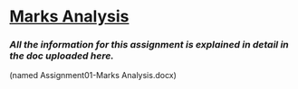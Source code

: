 # <u>Marks Analysis</u>
### _All the information for this assignment is explained in detail in the doc uploaded here._
(named Assignment01-Marks Analysis.docx)
